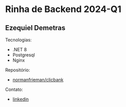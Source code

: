 # Rinha de Backend 2024-Q1

## Ezequiel Demetras

Tecnologias:

* .NET 8
* Postgresql 
* Nginx

Repositório:
* [normanfrieman/clicbank](https://github.com/NormanFrieman/ClicBank)

Contato:
* [linkedin](https://www.linkedin.com/in/ezequiel-demetras/)